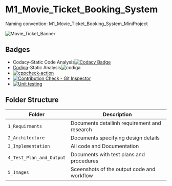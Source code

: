 # M1_Movie_Ticket_Booking_System
Naming convention:  M1_Movie_Ticket_Booking_System_MiniProject

![Movie_Ticket_Banner](https://user-images.githubusercontent.com/102242702/160821485-85969bb5-2b7a-412f-a0cf-edfca4a0c6b7.png)

##  Badges
* Codacy-Static Code Analysis[![Codacy Badge](https://app.codacy.com/project/badge/Grade/b39302fa2ac2461fa518aeb001d88d8e)](https://www.codacy.com/gh/Pavankumar1719/M1_Movie_Ticket_Booking_System/dashboard?utm_source=github.com&amp;utm_medium=referral&amp;utm_content=Pavankumar1719/M1_Movie_Ticket_Booking_System&amp;utm_campaign=Badge_Grade)
* [Codiga](https://api.codiga.io/project/32220/score/svg)-Static Analysis![codiga](https://user-images.githubusercontent.com/102242702/160826295-239d2fd6-ae0a-4815-8f2c-1eb1dd6970f9.PNG)
* [![cppcheck-action](https://github.com/Pavankumar1719/M1_Movie_Ticket_Booking_System/actions/workflows/cppcheck.yml/badge.svg)](https://github.com/Pavankumar1719/M1_Movie_Ticket_Booking_System/actions/workflows/cppcheck.yml)
* [![Contribution Check - Git Inspector](https://github.com/Pavankumar1719/M1_Movie_Ticket_Booking_System/actions/workflows/gitinspector.yml/badge.svg)](https://github.com/Pavankumar1719/M1_Movie_Ticket_Booking_System/actions/workflows/gitinspector.yml)
* [![Unit testing](https://github.com/Pavankumar1719/M1_Movie_Ticket_Booking_System/actions/workflows/unit-test.yml/badge.svg)](https://github.com/Pavankumar1719/M1_Movie_Ticket_Booking_System/actions/workflows/unit-test.yml)


##  Folder Structure

| Folder  |       Description     |
| ------- | --------------------- |
| `1_Requirments` | Documents detailinh requirement and research  |
| `2_Architecture`  | Documents specifying design details |
| `3_Implementation`  | All code and Documentation  |
| `4_Test_Plan_and_Output`  | Documents with test plans and procedures  |
| `5_Images`  | Sceenshots of the output code and workflow  |
